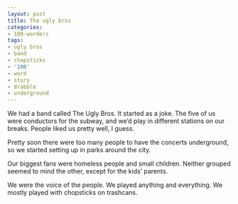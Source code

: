 ```yaml
---
layout: post
title: The ugly bros
categories:
- 100-worders
tags:
- ugly bros
- band
- chopsticks
- '100'
- word
- story
- drabble
- underground
---
```

We had a band called The Ugly Bros. It started as a joke. The five of us were conductors for the subway, and we’d play in different stations on our breaks. People liked us pretty well, I guess.

Pretty soon there were too many people to have the concerts underground, so we started setting up in parks around the city.

Our biggest fans were homeless people and small children. Neither grouped seemed to mind the other, except for the kids’ parents.

We were the voice of the people. We played anything and everything. We mostly played with chopsticks on trashcans.
